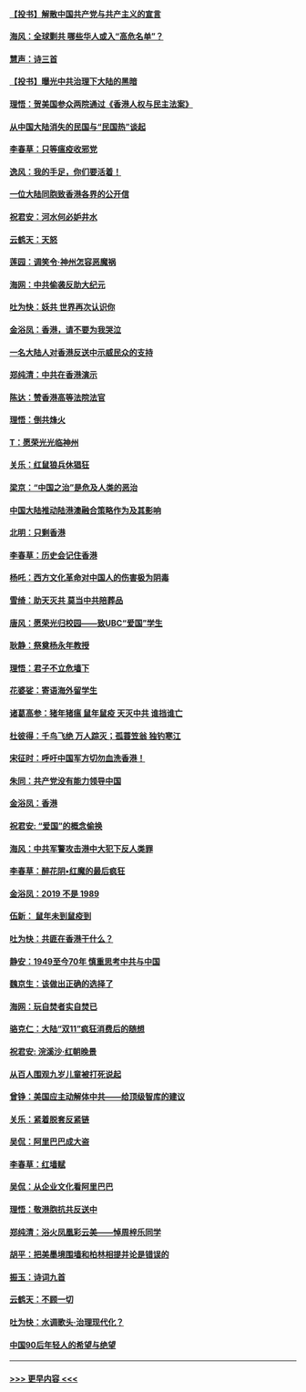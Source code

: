 #### [【投书】解散中国共产党与共产主义的宣言](../pages/nsc993/n11679177.md?t=11260033) 
#### [海风：全球剿共 哪些华人或入“高危名单”？](../pages/nsc993/n11678617.md?t=11260033) 
#### [慧声：诗三首](../pages/nsc993/n11678848.md?t=11260033) 
#### [【投书】曝光中共治理下大陆的黑暗](../pages/nsc993/n11678674.md?t=11260033) 
#### [理悟：贺美国参众两院通过《香港人权与民主法案》](../pages/nsc993/n11678104.md?t=11260033) 
#### [从中国大陆消失的民国与“民国热”谈起](../pages/nsc993/n11678075.md?t=11260033) 
#### [李春草：只等瘟疫收邪党](../pages/nsc993/n11677308.md?t=11260033) 
#### [逸风：我的手足，你们要活着！](../pages/nsc993/n11676352.md?t=11260033) 
#### [一位大陆同胞致香港各界的公开信](../pages/nsc993/n11675761.md?t=11260033) 
#### [祝君安：河水何必妒井水](../pages/nsc993/n11675746.md?t=11260033) 
#### [云鹤天：天怒](../pages/nsc993/n11675718.md?t=11260033) 
#### [莲园：调笑令‧神州怎容恶魔祸](../pages/nsc993/n11675648.md?t=11260033) 
#### [海网：中共偷袭反助大纪元](../pages/nsc993/n11673515.md?t=11260033) 
#### [吐为快：妖共 世界再次认识你](../pages/nsc993/n11673506.md?t=11260033) 
#### [金浴凤：香港，请不要为我哭泣](../pages/nsc993/n11673248.md?t=11260033) 
#### [一名大陆人对香港反送中示威民众的支持](../pages/nsc993/n11672615.md?t=11260033) 
#### [郑纯清：中共在香港演示](../pages/nsc993/n11670539.md?t=11260033) 
#### [陈达：赞香港高等法院法官](../pages/nsc993/n11669542.md?t=11260033) 
#### [理悟：倒共烽火](../pages/nsc993/n11668844.md?t=11260033) 
#### [T：愿荣光光临神州](../pages/nsc993/n11668421.md?t=11260033) 
#### [关乐：红鼠狼兵休猖狂](../pages/nsc993/n11668378.md?t=11260033) 
#### [梁京：“中国之治”是危及人类的恶治](../pages/nsc993/n11668328.md?t=11260033) 
#### [中国大陆推动陆港澳融合策略作为及其影响](../pages/nsc993/n11668157.md?t=11260033) 
#### [北明：只剩香港](../pages/nsc993/n11668002.md?t=11260033) 
#### [李春草：历史会记住香港](../pages/nsc993/n11667927.md?t=11260033) 
#### [杨吒：西方文化革命对中国人的伤害极为阴毒](../pages/nsc993/n11664521.md?t=11260033) 
#### [雪绮：助天灭共 莫当中共陪葬品](../pages/nsc993/n11662650.md?t=11260033) 
#### [唐风：愿荣光归校园——致UBC“爱国”学生](../pages/nsc993/n11662194.md?t=11260033) 
#### [耿静：祭奠杨永年教授](../pages/nsc993/n11662514.md?t=11260033) 
#### [理悟：君子不立危墙下](../pages/nsc993/n11662172.md?t=11260033) 
#### [花婆娑：寄语海外留学生](../pages/nsc993/n11662121.md?t=11260033) 
#### [诸葛高参：猪年猪瘟 鼠年鼠疫 天灭中共 谁挡谁亡](../pages/nsc993/n11661980.md?t=11260033) 
#### [杜彼得：千鸟飞绝 万人踪灭；孤蓑笠翁 独钓寒江](../pages/nsc993/n11661170.md?t=11260033) 
#### [宋征时：呼吁中国军方切勿血洗香港！](../pages/nsc993/n11415318.md?t=11260033) 
#### [朱同：共产党没有能力领导中国](../pages/nsc993/n11660421.md?t=11260033) 
#### [金浴凤：香港](../pages/nsc993/n11660419.md?t=11260033) 
#### [祝君安: “爱国”的概念偷换](../pages/nsc993/n11659706.md?t=11260033) 
#### [海风：中共军警攻击港中大犯下反人类罪](../pages/nsc993/n11659632.md?t=11260033) 
#### [李春草：醉花阴•红魔的最后疯狂](../pages/nsc993/n11659287.md?t=11260033) 
#### [金浴凤：2019 不是 1989](../pages/nsc993/n11657663.md?t=11260033) 
#### [伍新： 鼠年未到鼠疫到](../pages/nsc993/n11655098.md?t=11260033) 
#### [吐为快：共匪在香港干什么？](../pages/nsc993/n11654891.md?t=11260033) 
#### [静安：1949至今70年 慎重思考中共与中国](../pages/nsc993/n11651244.md?t=11260033) 
#### [魏京生：该做出正确的选择了](../pages/nsc993/n11653084.md?t=11260033) 
#### [海网：玩自焚者实自焚已](../pages/nsc993/n11652423.md?t=11260033) 
#### [骆克仁：大陆“双11”疯狂消费后的随想](../pages/nsc993/n11652305.md?t=11260033) 
#### [祝君安: 浣溪沙·红朝晚景](../pages/nsc993/n11652258.md?t=11260033) 
#### [从百人围观九岁儿童被打死说起](../pages/nsc993/n11651030.md?t=11260033) 
#### [曾铮：美国应主动解体中共——给顶级智库的建议](../pages/nsc993/n11649888.md?t=11260033) 
#### [关乐：紧着脱套反紧链](../pages/nsc993/n11649069.md?t=11260033) 
#### [吴侃：阿里巴巴成大盗](../pages/nsc993/n11645523.md?t=11260033) 
#### [李春草：红墙赋](../pages/nsc993/n11646389.md?t=11260033) 
#### [吴侃：从企业文化看阿里巴巴](../pages/nsc993/n11645476.md?t=11260033) 
#### [理悟：敬港胞抗共反送中](../pages/nsc993/n11645466.md?t=11260033) 
#### [郑纯清：浴火凤凰彩云美——悼周梓乐同学](../pages/nsc993/n11645155.md?t=11260033) 
#### [胡平：把美墨境围墙和柏林相提并论是错误的](../pages/nsc993/n11645134.md?t=11260033) 
#### [振玉：诗词九首](../pages/nsc993/n11644081.md?t=11260033) 
#### [云鹤天：不顾一切](../pages/nsc993/n11643508.md?t=11260033) 
#### [吐为快：水调歌头·治理现代化？](../pages/nsc993/n11643485.md?t=11260033) 
#### [中国90后年轻人的希望与绝望](../pages/nsc993/n11642317.md?t=11260033) 

----
#### [ >>> 更早内容 <<< ](../indexes/nsc993-earlier.md)
